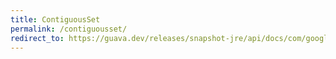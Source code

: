 ```yaml
---
title: ContiguousSet
permalink: /contiguousset/
redirect_to: https://guava.dev/releases/snapshot-jre/api/docs/com/google/common/collect/ContiguousSet.html
---
```


